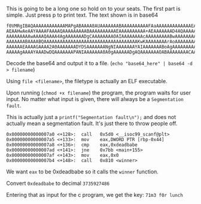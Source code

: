 This is going to be a long one so hold on to your seats.
The first part is simple. Just press p to print text. The text shown is in base64
```
f0VMRgIBAQAAAAAAAAAAAAMAPgABAAAA8AUAAAAAAABAAAAAAAAAAFAaAAAAAAAAAAAAAEAAOAAJ
AEAAHwAeAAYAAAAFAAAAQAAAAAAAAABAAAAAAAAAAEAAAAAAAAAA+AEAAAAAAAD4AQAAAAAAAAgA
AAAAAAAAAwAAAAQAAAA4AgAAAAAAADgCAAAAAAAAOAIAAAAAAAAcAAAAAAAAABwAAAAAAAAAAQAA
AAAAAAABAAAABQAAAAAAAAAAAAAAAAAAAAAAAAAAAAAAAAAAAKwKAAAAAAAArAoAAAAAAAAAACAA
AAAAAAEAAAAGAAAA2A0AAAAAAADYDSAAAAAAANgNIAAAAAAAYAIAAAAAAABoAgAAAAAAAAAAIAAA
AAAAAgAAAAYAAADwDQAAAAAAAPANIAAAAAAA8A0gAAAAAADgAQAAAAAAAOABAAAAAAAACAAAAAAA...
```
Decode the base64 and output it to a file. (`echo "base64_here" | base64 -d > filename`)

Using `file <filename>`, the filetype is actually an ELF executable.

Upon running (`chmod +x filename`) the program, the program waits for user input. No matter what input is given, there will always be a `Segmentation fault`.

This is actually just a `printf("Segmentation fault\n");` and does not actually mean a segmentation fault. It's just there to throw people off.
```
0x00000000000007a0 <+128>:	call   0x5d0 <__isoc99_scanf@plt>
0x00000000000007a5 <+133>:	mov    eax,DWORD PTR [rbp-0x44]
0x00000000000007a8 <+136>:	cmp    eax,0xdeadbabe
0x00000000000007ad <+141>:	jne    0x7bb <main+155>
0x00000000000007af <+143>:	mov    eax,0x0
0x00000000000007b4 <+148>:	call   0x810 <winner>
```
We want `eax` to be 0xdeadbabe so it calls the `winner` function.

Convert `0xdeadbabe` to decimal `3735927486`

Entering that as input for the c program, we get the key: `71m3 f0r lunch`
